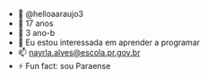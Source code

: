 - 👋 @helloaaraujo3
- 👀 17 anos
- 🌱 3 ano-b
- 💞️ Eu estou interessada em aprender a programar
- 📫 nayrla.alves@escola.pr.gov.br
- ⚡ Fun fact: sou Paraense

<!---
nhelloa/nhelloa is a ✨ special ✨ repository because its `README.md` (this file) appears on your GitHub profile.
You can click the Preview link to take a look at your changes.
--->
